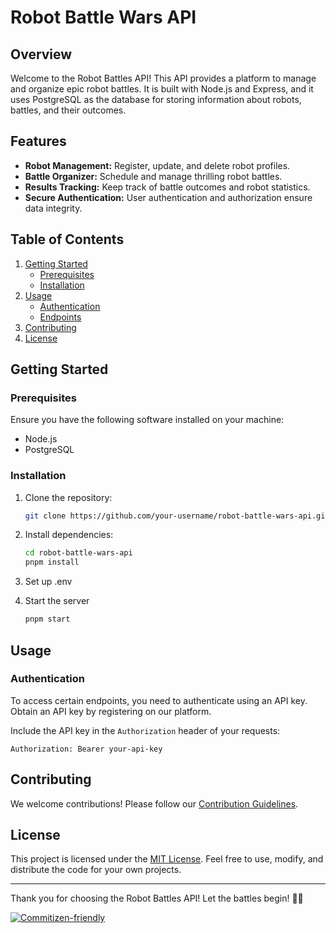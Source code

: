 # Robot Battle Wars API

## Overview

Welcome to the Robot Battles API! This API provides a platform to manage and organize epic robot battles. It is built with Node.js and Express, and it uses PostgreSQL as the database for storing information about robots, battles, and their outcomes.

## Features

- **Robot Management:** Register, update, and delete robot profiles.
- **Battle Organizer:** Schedule and manage thrilling robot battles.
- **Results Tracking:** Keep track of battle outcomes and robot statistics.
- **Secure Authentication:** User authentication and authorization ensure data integrity.

## Table of Contents

1. [Getting Started](#getting-started)
   - [Prerequisites](#prerequisites)
   - [Installation](#installation)
2. [Usage](#usage)
   - [Authentication](#authentication)
   - [Endpoints](#endpoints)
3. [Contributing](#contributing)
4. [License](#license)

## Getting Started

### Prerequisites

Ensure you have the following software installed on your machine:

- Node.js
- PostgreSQL

### Installation

1. Clone the repository:

   ```bash
   git clone https://github.com/your-username/robot-battle-wars-api.git
   ```

2. Install dependencies:

   ```bash
   cd robot-battle-wars-api
   pnpm install
   ```

3. Set up .env

4. Start the server

   ```bash
   pnpm start
   ```

## Usage

### Authentication

To access certain endpoints, you need to authenticate using an API key. Obtain an API key by registering on our platform.

Include the API key in the `Authorization` header of your requests:

```http
Authorization: Bearer your-api-key
```

## Contributing

We welcome contributions! Please follow our [Contribution Guidelines](CONTRIBUTING.md).

## License

This project is licensed under the [MIT License](LICENSE). Feel free to use, modify, and distribute the code for your own projects.

---

Thank you for choosing the Robot Battles API! Let the battles begin! 🤖💥

[![Commitizen-friendly](https://img.shields.io/badge/commitizen-friendly-brightgreen.svg)](http://commitizen.github.io/cz-cli/)
